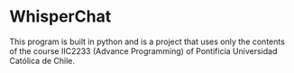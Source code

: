 # WhisperChat
This program is built in python and is a project that uses only the contents of the course IIC2233 (Advance Programming) of Pontificia Universidad Católica de Chile.
